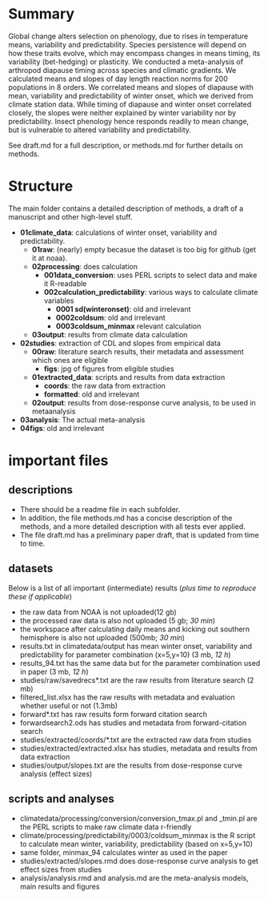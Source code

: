 
# Summary    

Global change alters selection on phenology, due to rises in temperature means, variability and predictability. Species persistence will depend on how these traits evolve, which may encompass changes in means timing, its variability (bet-hedging) or plasticity.
We conducted a meta-analysis of arthropod diapause timing across species and climatic gradients. We calculated means and slopes of day length reaction norms for 200 populations in 8 orders. We correlated means and slopes of diapause with mean, variability and predictability of winter onset, which we derived from climate station data.
While timing of diapause and winter onset correlated closely, the slopes were neither explained by winter variability nor by predictability. Insect phenology hence responds readily to mean change, but is vulnerable to altered variability and predictability.

See draft.md for a full description, or methods.md for further details on methods.


# Structure  
The main folder contains a detailed description of methods, a draft of a manuscript and other high-level stuff. 

* __01climate_data__: calculations of winter onset, variability and predictability. 
  * __01raw__: (nearly) empty becasue the dataset is too big for github (get it at noaa). 
  * __02processing__: does calculation
    * __001data_conversion__: uses PERL scripts to select data and make it R-readable
    * __002calculation_predictability__: various ways to calculate climate variables
      * __0001 sd(winteronset)__: old and irrelevant
      * __0002coldsum__: old and irrelevant
      * __0003coldsum_minmax__ relevant calculation
  * __03output__: results from climate data calculation
* __02studies__: extraction of CDL and slopes from empirical data
  * __00raw__: literature search results, their metadata and assessment which ones are eligible
    * __figs__: jpg of figures from eligible studies
  * __01extracted_data__: scripts and results from data extraction
    * __coords__: the raw data from extraction
    * __formatted__: old and irrelevant
  * __02output__: results from dose-response curve analysis, to be used in metaanalysis
* __03analysis__: The actual meta-analysis
* __04figs__: old and irrelevant

# important files  
## descriptions  
* There should be a readme file in each subfolder. 
* In addition, the file methods.md has a concise description of the methods, and a more detailed description with all tests ever applied. 
* The file draft.md has a preliminary paper draft, that is updated from time to time.

## datasets  
Below is a list of all important (intermediate) results (_plus time to reproduce these if applicable_)
* the raw data from NOAA is not uploaded(12 gb)
* the processed raw data is also not uploaded (5 gb; _30 min_)
* the workspace after calculating daily means and kicking out southern hemisphere is also not uploaded (500mb; _30 min_)
* results.txt in climatedata/output has mean winter onset, variability and predictability for parameter combination (x=5,y=10) (3 mb, _12 h_)
* results_94.txt has the same data but for the parameter combination used in paper (3 mb, _12 h_)
* studies/raw/savedrecs*.txt are the raw results from literature search (2 mb)
* filtered_list.xlsx has the raw results with metadata and evaluation whether useful or not (1.3mb)
* forward*.txt has raw results form forward citation search
* forwardsearch2.ods has studies and metadata from forward-citation search
* studies/extracted/coords/*.txt are the extracted raw data from studies
* studies/extracted/extracted.xlsx has studies, metadata and results from data extraction
* studies/output/slopes.txt are the results from dose-response curve analysis (effect sizes)

## scripts and analyses  
* climatedata/processing/conversion/conversion_tmax.pl and _tmin.pl are the PERL scripts to make raw climate data r-friendly
* climate/processing/predictability/0003/coldsum_minmax is the R script to calculate mean winter, variability, predictability (based on x=5,y=10)
* same folder, minmax_94 calculates winter as used in the paper
* studies/extracted/slopes.rmd does dose-response curve analysis to get effect sizes from studies
* analysis/analysis.rmd and analysis.md are the meta-analysis models, main results and figures
